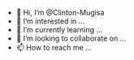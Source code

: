- 👋 Hi, I’m @Clinton-Mugisa
- 👀 I’m interested in ...
- 🌱 I’m currently learning ...
- 💞️ I’m looking to collaborate on ...
- 📫 How to reach me ...

<!---
Clinton-Mugisa/Clinton-Mugisa is a ✨ special ✨ repository because its `README.md` (this file) appears on your GitHub profile.
You can click the Preview link to take a look at your changes.
--->
